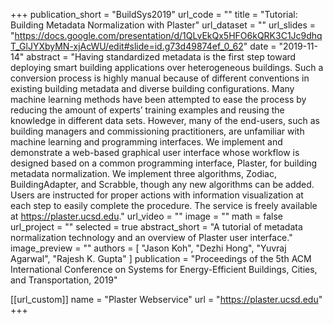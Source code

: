+++
publication_short = "BuildSys2019"
url_code = ""
title = "Tutorial: Building Metadata Normalization with Plaster"
url_dataset = ""
url_slides = "https://docs.google.com/presentation/d/1QLvEkQx5HFO6kQRK3C1Jc9dhqT_GlJYXbyMN-xjAcWU/edit#slide=id.g73d49874ef_0_62"
date = "2019-11-14"
abstract = "Having standardized metadata is the first step toward deploying smart building applications over heterogeneous buildings. Such a conversion process is highly manual because of different conventions in existing building metadata and diverse building configurations. Many machine learning methods have been attempted to ease the process by reducing the amount of experts’ training examples and reusing the knowledge in different data sets. However, many of the end-users, such as building managers and commissioning practitioners, are unfamiliar with machine learning and programming interfaces. We implement and demonstrate a web-based graphical user interface whose workflow is designed based on a common programming interface, Plaster, for building metadata normalization. We implement three algorithms, Zodiac, BuildingAdapter, and Scrabble, though any new algorithms can be added. Users are instructed for proper actions with information visualization at each step to easily complete the procedure. The service is freely available at https://plaster.ucsd.edu."
url_video = ""
image = ""
math = false
url_project = ""
selected = true
abstract_short = "A tutorial of metadata normalization technology and an overview of Plaster user interface."
image_preview = ""
authors = [
    "Jason Koh", "Dezhi Hong", "Yuvraj Agarwal", "Rajesh K. Gupta"
  ]
publication = "Proceedings of the 5th ACM International Conference on Systems for Energy-Efficient Buildings, Cities, and Transportation, 2019"

[[url_custom]]
name = "Plaster Webservice"
url = "https://plaster.ucsd.edu"
+++

